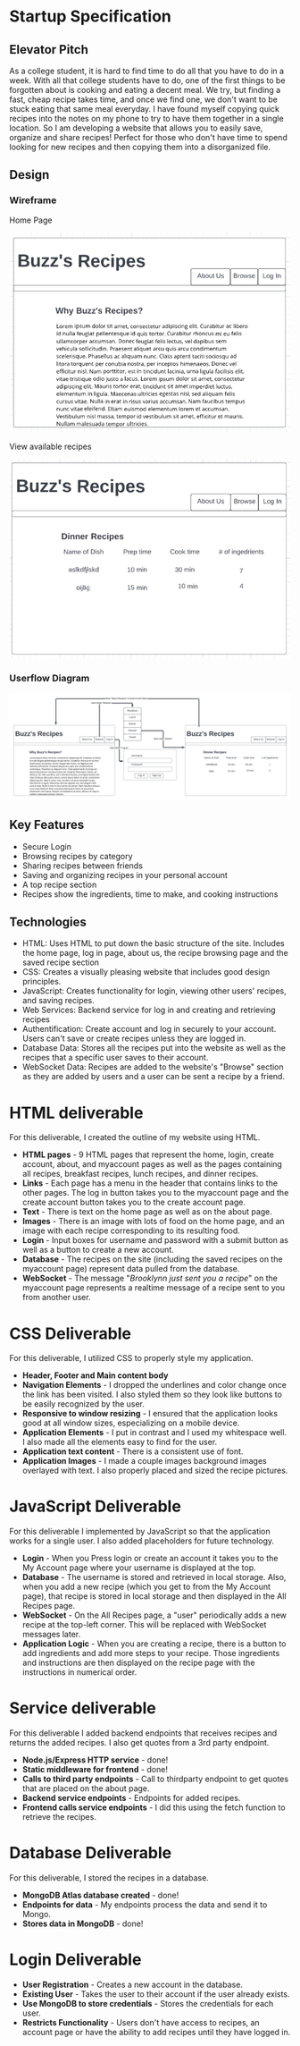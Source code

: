 # Startup Specification
## Elevator Pitch
As a college student, it is hard to find time to do all that you have to do in a week. With all that college students have to do, one of the first things to be forgotten about is cooking and eating a decent meal. We try, but finding a fast, cheap recipe takes time, and once we find one, we don't want to be stuck eating that same meal everyday. I have found myself copying quick recipes into the notes on my phone to try to have them together in a single location. So I am developing a website that allows you to easily save, organize and share recipes! Perfect for those who don't have time to spend looking for new recipes and then copying them into a disorganized file.

## Design
### Wireframe
Home Page

![Image of Home page wireframe](<Diagrams/WireframeHomeScreen.png>)

View available recipes

![Alt text](<Diagrams/WireframeRecipeSection.png>)
### Userflow Diagram
![Alt text](<Diagrams/UserFlowChart.png>)

## Key Features
- Secure Login
- Browsing recipes by category
- Sharing recipes between friends
- Saving and organizing recipes in your personal account
- A top recipe section
- Recipes show the ingredients, time to make, and cooking instructions

## Technologies
- HTML: Uses HTML to put down the basic structure of the site. Includes the home page, log in page, about us, the recipe browsing page and the saved recipe section
- CSS: Creates a visually pleasing website that includes good design principles.
- JavaScript: Creates functionality for login, viewing other users' recipes, and saving recipes.
- Web Services: Backend service for log in and creating and retrieving recipes
- Authentification: Create account and log in securely to your account. Users can't save or create recipes unless they are logged in.
- Database Data: Stores all the recipes put into the website as well as the recipes that a specific user saves to their account.
- WebSocket Data: Recipes are added to the website's "Browse" section as they are added by users and a user can be sent a recipe by a friend.

# HTML deliverable

For this deliverable, I created the outline of my website using HTML.

- **HTML pages** - 9 HTML pages that represent the home, login, create account, about, and myaccount pages as well as the pages containing all recipes, breakfast recipes, lunch recipes, and dinner recipes.
- **Links** - Each page has a menu in the header that contains links to the other pages. The log in button takes you to the myaccount page and the create account button takes you to the create account page.
- **Text** - There is text on the home page as well as on the about page.
- **Images** - There is an image with lots of food on the home page, and an image with each recipe corresponding to its resulting food.
- **Login** - Input boxes for username and password with a submit button as well as a button to create a new account.
- **Database** - The recipes on the site (including the saved recipes on the myaccount page) represent data pulled from the database.
- **WebSocket** - The message "*Brooklynn just sent you a recipe*" on the myaccount page represents a realtime message of a recipe sent to you from another user.

# CSS Deliverable
For this deliverable, I utilized CSS to properly style my application.
- **Header, Footer and Main content body**
- **Navigation Elements** - I dropped the underlines and color change once the link has been visited. I also styled them so they look like buttons to be easily recognized by the user.
- **Responsive to window resizing** - I ensured that the application looks good at all window sizes, especializing on a mobile device.
- **Application Elements** - I put in contrast and I used my whitespace well. I also made all the elements easy to find for the user.
- **Application text content** - There is a consistent use of font.
- **Application Images** - I made a couple images background images overlayed with text. I also properly placed and sized the recipe pictures.

# JavaScript Deliverable
For this deliverable I implemented by JavaScript so that the application works for a single user. I also added placeholders for future technology.
- **Login** - When you Press login or create an account it takes you to the My Account page where your username is displayed at the top.
- **Database** - The username is stored and retrieved in local storage. Also, when you add a new recipe (which you get to from the My Account page), that recipe is stored in local storage and then displayed in the All Recipes page.
- **WebSocket** - On the All Recipes page, a "user" periodically adds a new recipe at the top-left corner. This will be replaced with WebSocket messages later.
- **Application Logic** - When you are creating a recipe, there is a button to add ingredients and add more steps to your recipe. Those ingredients and instructions are then displayed on the recipe page with the instructions in numerical order.

# Service deliverable
For this deliverable I added backend endpoints that receives recipes and returns the added recipes. I also get quotes from a 3rd party endpoint.
- **Node.js/Express HTTP service** - done!
- **Static middleware for frontend** - done!
- **Calls to third party endpoints** - Call to thirdparty endpoint to get quotes that are placed on the about page.
- **Backend service endpoints** - Endpoints for added recipes.
- **Frontend calls service endpoints** - I did this using the fetch function to retrieve the recipes.

# Database Deliverable
For this deliverable, I stored the recipes in a database.
- **MongoDB Atlas database created** - done!
- **Endpoints for data** - My endpoints process the data and send it to Mongo.
- **Stores data in MongoDB** - done!

# Login Deliverable
- **User Registration** - Creates a new account in the database.
- **Existing User** - Takes the user to their account if the user already exists.
- **Use MongoDB to store credentials** - Stores the credentials for each user.
- **Restricts Functionality** - Users don't have access to recipes, an account page or have the ability to add recipes until they have logged in.